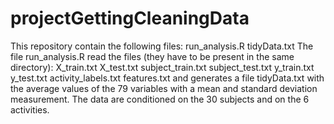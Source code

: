 projectGettingCleaningData
==========================

This repository contain the following files:
run_analysis.R
tidyData.txt
The file run_analysis.R read the files (they have to be present in the same directory):
X_train.txt
X_test.txt
subject_train.txt
subject_test.txt
y_train.txt
y_test.txt
activity_labels.txt
features.txt
and generates a file tidyData.txt with the average values of the 79 variables with a mean and standard deviation measurement. The data are conditioned on the 30 subjects and on the 6 activities.

